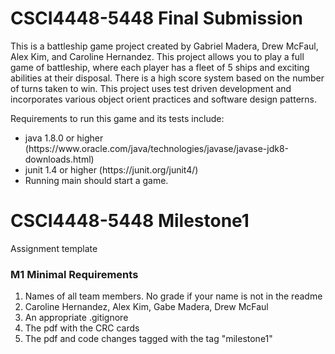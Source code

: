 # CSCI4448-5448 Final Submission

<p>This is a battleship game project created by Gabriel Madera, Drew McFaul, Alex Kim, and Caroline Hernandez.
This project allows you to play a full game of battleship, where each player has a fleet of 5 ships and exciting abilities at their disposal.
 There is a high score system based on the number of turns taken to win. This project uses test driven development and incorporates various object orient practices and software design patterns.</p>

<p> Requirements to run this game and its tests include:</p>
<ul>
  <li>java 1.8.0 or higher (https://www.oracle.com/java/technologies/javase/javase-jdk8-downloads.html)</li>
  <li>junit 1.4 or higher (https://junit.org/junit4/)</li>
  <li>Running main should start a game.</li>
</ul>

# CSCI4448-5448 Milestone1
Assignment template
### M1 Minimal Requirements
<ol>
  <li> Names of all team members. No grade if your name is not in the readme</li>
    <li> Caroline Hernandez, Alex Kim, Gabe Madera, Drew McFaul</li>
  <li> An appropriate .gitignore</li>
  <li> The pdf with the CRC cards  </li>
   <li>The pdf and code changes tagged with the tag "milestone1" </li>
 </ol>
